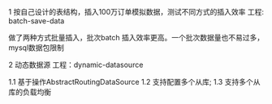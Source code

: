 1 按自己设计的表结构，插入100万订单模拟数据，测试不同方式的插入效率
工程: batch-save-data

做了两种方式批量插入，批次batch 插入效率更高。一个批次数据量也不易过多，mysql数据包限制


2 动态数据源
工程：dynamic-datasource

1.1 基于操作AbstractRoutingDataSource
1.2 支持配置多个从库;
1.3 支持多个从库的负载均衡
